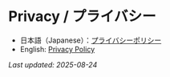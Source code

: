 # Privacy / プライバシー

- 日本語（Japanese）：[プライバシーポリシー](/ja/privacy.html)
- English: [Privacy Policy](/en/privacy.html)

_Last updated: 2025-08-24_
